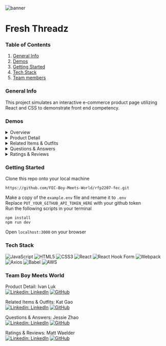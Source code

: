 ![banner](https://static1.cbrimages.com/wordpress/wp-content/uploads/2019/07/The-Boys-Homelander.jpg)
# Fresh Threadz

### Table of Contents
1. [General Info](#general-info)
2. [Demos](#demo)
3. [Getting Started](#start)
4. [Tech Stack](#tech)
5. [Team members](#team)

<a name="general-info"></a>
### General Info 
<!--![Draft](https://img.shields.io/badge/Draft-5a29e4.svg?style=flat&logoColor=white) <br />-->
This project simulates an interactive e-commerce product page utilizing React and CSS to demonstrate front end competency. 


<a name="demo"></a>
### Demos
<details><summary>Overview</summary>
  
![Overview-Demo](https://user-images.githubusercontent.com/106702313/189502102-b773c4ea-1d12-49bf-943f-5a679b6b6d62.gif)

</details>

<details><summary>Product Detail</summary>
  
![Product-Demo](https://user-images.githubusercontent.com/106702313/189499053-f32a7faf-c601-4565-a936-8435889b0bb1.gif)
  
</details>

<details><summary>Related Items & Outfits</summary>
  
![RIO-Demo](https://user-images.githubusercontent.com/106702313/189499071-b3f1ba29-4a8e-4f63-92b5-521baea4715d.gif)
  
</details>

<details><summary>Questions & Answers</summary>
  
![QA-Demo](https://user-images.githubusercontent.com/106702313/189500121-703fe909-0e24-4638-8a6f-cd7d96f1c137.gif)
  
</details>

<details><summary>Ratings & Reviews</summary>
  
![RR-Demo](https://user-images.githubusercontent.com/106702313/189500467-875ab081-8ea1-4330-8996-2ef07ede429a.gif)
  
</details>

<a name="start"></a>
### Getting Started
Clone this repo onto your local machine 
```
https://github.com/FEC-Boy-Meets-World/rfp2207-fec.git
```
Make a copy of the `example.env` file and rename it to `.env`\
Replace `PUT_YOUR_GITHUB_API_TOKEN_HERE` with your github token\
Run the following scripts in your terminal
  ```
  npm install
  npm run dev
  ```
Open `localhost:3000` on your browser

<a name="tech"></a>
### Tech Stack
![JavaScript](https://img.shields.io/badge/javascript-%23323330.svg?style=for-the-badge&logo=javascript&logoColor=%23F7DF1E)
![HTML5](https://img.shields.io/badge/html5-%23E34F26.svg?style=for-the-badge&logo=html5&logoColor=white)
![CSS3](https://img.shields.io/badge/css3-%231572B6.svg?style=for-the-badge&logo=css3&logoColor=white)
![React](https://img.shields.io/badge/react-%2320232a.svg?style=for-the-badge&logo=react&logoColor=%2361DAFB)
![React Hook Form](https://img.shields.io/badge/React%20Hook%20Form-%23EC5990.svg?style=for-the-badge&logo=reacthookform&logoColor=white) 
![Webpack](https://img.shields.io/badge/webpack-%238DD6F9.svg?style=for-the-badge&logo=webpack&logoColor=black)
![Axios](https://img.shields.io/badge/axios-5a29e4.svg?style=for-the-badge&logo=axios&logoColor=white)
![Babel](https://img.shields.io/badge/Babel-F9DC3e?style=for-the-badge&logo=babel&logoColor=black)
![AWS](https://img.shields.io/badge/AWS-%23FF9900.svg?style=for-the-badge&logo=amazon-aws&logoColor=white) <br />


<a name="team"></a>
### Team Boy Meets World
Product Detail: Ivan Luk\
[![Linkedin: LinkedIn](https://img.shields.io/badge/linkedin-%230077B5.svg?style=for-the-badge&logo=linkedin&logoColor=white)](https://www.linkedin.com/in/luki1/)
[![GitHub](https://img.shields.io/badge/github-%23121011.svg?style=for-the-badge&logo=github&logoColor=white)](https://github.com/theivanluk)

Related Items & Outfits: Kat Gao\
[![Linkedin: LinkedIn](https://img.shields.io/badge/linkedin-%230077B5.svg?style=for-the-badge&logo=linkedin&logoColor=white)](https://www.linkedin.com/in/kat-gao-30a0a1204/)
[![GitHub](https://img.shields.io/badge/github-%23121011.svg?style=for-the-badge&logo=github&logoColor=white)](https://github.com/katto030)

Questions & Answers: Jessie Zhao\
[![Linkedin: LinkedIn](https://img.shields.io/badge/linkedin-%230077B5.svg?style=for-the-badge&logo=linkedin&logoColor=white)](https://www.linkedin.com/in/jessiezhao8/)
[![GitHub](https://img.shields.io/badge/github-%23121011.svg?style=for-the-badge&logo=github&logoColor=white)](https://github.com/jzthacoder)


Ratings & Reviews: Matt Waelder\
[![Linkedin: LinkedIn](https://img.shields.io/badge/linkedin-%230077B5.svg?style=for-the-badge&logo=linkedin&logoColor=white)](https://www.linkedin.com/in/mattwaelder/)
[![GitHub](https://img.shields.io/badge/github-%23121011.svg?style=for-the-badge&logo=github&logoColor=white)](https://github.com/mattwaelder)
